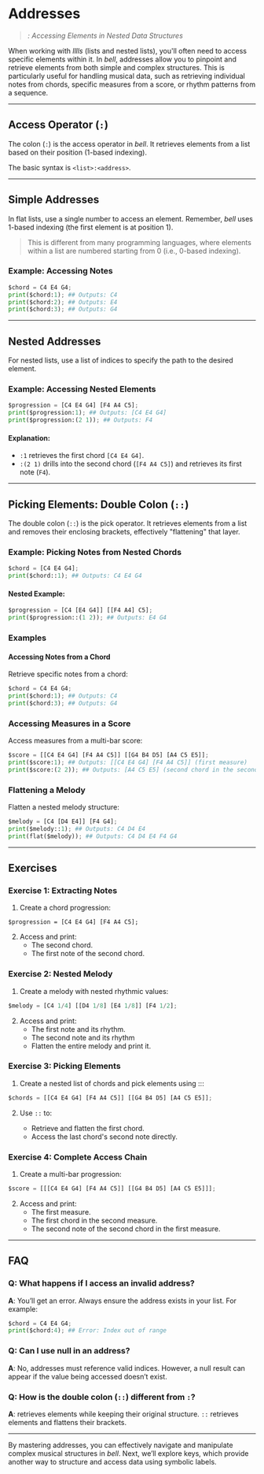 # Addresses

> _: Accessing Elements in Nested Data Structures_

When working with _lllls_ (lists and nested lists), you'll often need to access specific elements within it. In _bell_, addresses allow you to pinpoint and retrieve elements from both simple and complex structures. This is particularly useful for handling musical data, such as retrieving individual notes from chords, specific measures from a score, or rhythm patterns from a sequence.

---

## Access Operator (`:`)

The colon (`:`) is the access operator in _bell_. It retrieves elements from a list based on their position (1-based indexing).

The basic syntax is `<list>:<address>`.

---

## Simple Addresses

In flat lists, use a single number to access an element. Remember, _bell_ uses 1-based indexing (the first element is at position 1).

> This is different from many programming languages, where elements within a list are numbered starting from 0 (i.e., 0-based indexing).

### Example: Accessing Notes

```py
$chord = C4 E4 G4;
print($chord:1); ## Outputs: C4
print($chord:2); ## Outputs: E4
print($chord:3); ## Outputs: G4
```

---

## Nested Addresses

For nested lists, use a list of indices to specify the path to the desired element.

### Example: Accessing Nested Elements

```py
$progression = [C4 E4 G4] [F4 A4 C5];
print($progression:1); ## Outputs: [C4 E4 G4]
print($progression:(2 1)); ## Outputs: F4
```

#### Explanation:

- `:1` retrieves the first chord `[C4 E4 G4]`.
- `:(2 1)` drills into the second chord (`[F4 A4 C5]`) and retrieves its first note (`F4`).

---

## Picking Elements: Double Colon (`::`)

The double colon (`::`) is the pick operator. It retrieves elements from a list and removes their enclosing brackets, effectively "flattening" that layer.

### Example: Picking Notes from Nested Chords

```py
$chord = [C4 E4 G4];
print($chord::1); ## Outputs: C4 E4 G4
```

#### Nested Example:

```py
$progression = [C4 [E4 G4]] [[F4 A4] C5];
print($progression::(1 2)); ## Outputs: E4 G4
```

### Examples

#### Accessing Notes from a Chord

Retrieve specific notes from a chord:

```py
$chord = C4 E4 G4;
print($chord:1); ## Outputs: C4
print($chord:3); ## Outputs: G4
```

### Accessing Measures in a Score

Access measures from a multi-bar score:

```py
$score = [[C4 E4 G4] [F4 A4 C5]] [[G4 B4 D5] [A4 C5 E5]];
print($score:1); ## Outputs: [[C4 E4 G4] [F4 A4 C5]] (first measure)
print($score:(2 2)); ## Outputs: [A4 C5 E5] (second chord in the second measure)
```

### Flattening a Melody

Flatten a nested melody structure:

```py
$melody = [C4 [D4 E4]] [F4 G4];
print($melody::1); ## Outputs: C4 D4 E4
print(flat($melody)); ## Outputs: C4 D4 E4 F4 G4
```

---

## Exercises

### Exercise 1: Extracting Notes

1. Create a chord progression:

```
$progression = [C4 E4 G4] [F4 A4 C5];
```

2. Access and print:
   - The second chord.
   - The first note of the second chord.

### Exercise 2: Nested Melody

1. Create a melody with nested rhythmic values:

```py
$melody = [C4 1/4] [[D4 1/8] [E4 1/8]] [F4 1/2];
```

2. Access and print:
   - The first note and its rhythm.
   - The second note and its rhythm
   - Flatten the entire melody and print it.

### Exercise 3: Picking Elements

1. Create a nested list of chords and pick elements using :::

```py
$chords = [[C4 E4 G4] [F4 A4 C5]] [[G4 B4 D5] [A4 C5 E5]];
```

2. Use `::` to:

   - Retrieve and flatten the first chord.
   - Access the last chord's second note directly.

### Exercise 4: Complete Access Chain

1. Create a multi-bar progression:

```py
$score = [[[C4 E4 G4] [F4 A4 C5]] [[G4 B4 D5] [A4 C5 E5]]];
```

2. Access and print:
   - The first measure.
   - The first chord in the second measure.
   - The second note of the second chord in the first measure.

---

## FAQ

### Q: What happens if I access an invalid address?

**A**: You’ll get an error. Always ensure the address exists in your list. For example:

```py
$chord = C4 E4 G4;
print($chord:4); ## Error: Index out of range
```

### Q: Can I use null in an address?

**A**: No, addresses must reference valid indices. However, a null result can appear if the value being accessed doesn’t exist.

### Q: How is the double colon (`::`) different from `:`?

**A**: retrieves elements while keeping their original structure. `::` retrieves elements and flattens their brackets.

---

By mastering addresses, you can effectively navigate and manipulate complex musical structures in _bell_. Next, we’ll explore keys, which provide another way to structure and access data using symbolic labels.
